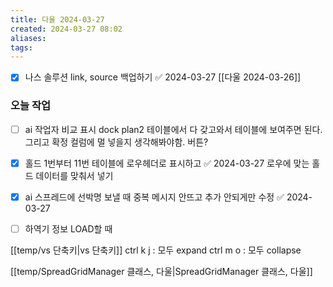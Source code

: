 ```yaml
---
title: 다울 2024-03-27
created: 2024-03-27 08:02
aliases: 
tags:
---
```

- [x] 나스 솔루션 link, source 백업하기 ✅ 2024-03-27
[[다울 2024-03-26]]
### 오늘 작업
- [ ] ai 작업자 비교 표시
dock plan2 테이블에서 다 갖고와서 테이블에 보여주면 된다.
그리고 확정 컬럼에 멀 넣을지 생각해봐야함.
버튼?


- [x] 홀드 1번부터 11번 테이블에 로우헤더로 표시하고 ✅ 2024-03-27
로우에 맞는 홀드 데이터를 맞춰서 넣기

- [x] ai 스프레드에 선박명 보낼 때 중복 메시지 안뜨고 추가 안되게만 수정 ✅ 2024-03-27

- [ ] 하역기 정보 LOAD할 때 


[[temp/vs 단축키|vs 단축키]]
ctrl k j : 모두 expand
ctrl m o : 모두 collapse

[[temp/SpreadGridManager 클래스, 다울|SpreadGridManager 클래스, 다울]]
